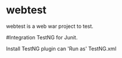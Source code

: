 # webtest
webtest is a web war project to test.

#Integration TestNG for Junit.

Install TestNG plugin can 'Run as' TestNG.xml

